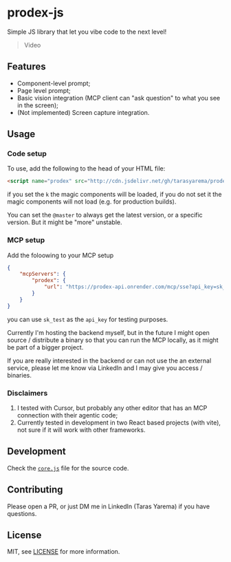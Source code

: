 # prodex-js

Simple JS library that let you vibe code to the next level!

> Video

## Features

- Component-level prompt;
- Page level prompt;
- Basic vision integration (MCP client can "ask question" to what you see in the screen);
- (Not implemented) Screen capture integration.

## Usage

### Code setup

To use, add the following to the head of your HTML file:

```html
<script name="prodex" src="http://cdn.jsdelivr.net/gh/tarasyarema/prodex-js@v0.1.1/core.min.js?k=test"></script>
```

if you set the `k` the magic components will be loaded, if you do not set it the magic components will not load (e.g. for production builds).

You can set the `@master` to always get the latest version, or a specific version. But it might be "more" unstable.

### MCP setup

Add the foloowing to your MCP setup

```json
{
    "mcpServers": {
        "prodex": {
            "url": "https://prodex-api.onrender.com/mcp/sse?api_key=sk_test"
        }
    }
}
```

you can use `sk_test` as the `api_key` for testing purposes.

Currently I'm hosting the backend myself, but in the future I might open source / distribute a binary so that you can
run the MCP locally, as it might be part of a bigger project.

If you are really interested in the backend or can not use the an external service, please let me know via LinkedIn
and I may give you access / binaries.

### Disclaimers

1. I tested with Cursor, but probably any other editor that has an MCP connection with their agentic code;
2. Currently tested in development in two React based projects (with vite), not sure if it will work with other frameworks.

## Development

Check the [`core.js`](core.js) file for the source code.

## Contributing

Please open a PR, or just DM me in LinkedIn (Taras Yarema) if you have questions.

## License

MIT, see [LICENSE](LICENSE) for more information.
